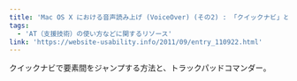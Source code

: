 ```yaml
---
title: 'Mac OS X における音声読み上げ (VoiceOver) (その2) : 「クイックナビ」と「トラックパッドコマンダー」 — Website Usability Info'
tags:
  - 'AT（支援技術）の使い方などに関するリソース'
link: 'https://website-usability.info/2011/09/entry_110922.html'
---
```


クイックナビで要素間をジャンプする方法と、トラックパッドコマンダー。

